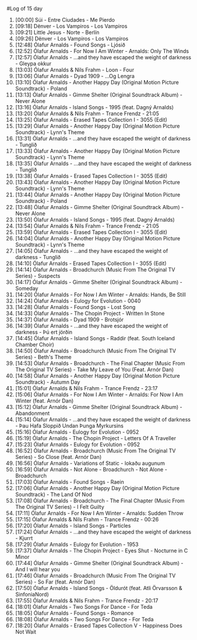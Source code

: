 #Log of 15 day

1. [00:00] Súi - Entre Ciudades - Me Pierdo
1. [09:18] Dënver - Los Vampiros - Los Vampiros
1. [09:21] Little Jesus - Norte - Berlín
1. [09:26] Dënver - Los Vampiros - Los Vampiros
1. [12:48] Ólafur Arnalds - Found Songs - Ljósið
1. [12:52] Ólafur Arnalds - For Now I Am Winter - Arnalds: Only The Winds
1. [12:57] Ólafur Arnalds - ...and they have escaped the weight of darkness - Gleypa okkur
1. [13:03] Ólafur Arnalds & Nils Frahm - Loon - Four
1. [13:06] Ólafur Arnalds - Dyad 1909 - ...Og Lengra
1. [13:10] Ólafur Arnalds - Another Happy Day (Original Motion Picture Soundtrack) - Poland
1. [13:13] Ólafur Arnalds - Gimme Shelter (Original Soundtrack Album) - Never Alone
1. [13:16] Ólafur Arnalds - Island Songs - 1995 (feat. Dagný Arnalds)
1. [13:20] Ólafur Arnalds & Nils Frahm - Trance Frendz - 21:05
1. [13:25] Ólafur Arnalds - Erased Tapes Collection I - 3055 (Edit)
1. [13:29] Ólafur Arnalds - Another Happy Day (Original Motion Picture Soundtrack) - Lynn's Theme
1. [13:31] Ólafur Arnalds - ...and they have escaped the weight of darkness - Tunglið
1. [13:33] Ólafur Arnalds - Another Happy Day (Original Motion Picture Soundtrack) - Lynn's Theme
1. [13:35] Ólafur Arnalds - ...and they have escaped the weight of darkness - Tunglið
1. [13:38] Ólafur Arnalds - Erased Tapes Collection I - 3055 (Edit)
1. [13:43] Ólafur Arnalds - Another Happy Day (Original Motion Picture Soundtrack) - Lynn's Theme
1. [13:44] Ólafur Arnalds - Another Happy Day (Original Motion Picture Soundtrack) - Poland
1. [13:48] Ólafur Arnalds - Gimme Shelter (Original Soundtrack Album) - Never Alone
1. [13:50] Ólafur Arnalds - Island Songs - 1995 (feat. Dagný Arnalds)
1. [13:54] Ólafur Arnalds & Nils Frahm - Trance Frendz - 21:05
1. [13:59] Ólafur Arnalds - Erased Tapes Collection I - 3055 (Edit)
1. [14:04] Ólafur Arnalds - Another Happy Day (Original Motion Picture Soundtrack) - Lynn's Theme
1. [14:05] Ólafur Arnalds - ...and they have escaped the weight of darkness - Tunglið
1. [14:10] Ólafur Arnalds - Erased Tapes Collection I - 3055 (Edit)
1. [14:14] Ólafur Arnalds - Broadchurch (Music From The Original TV Series) - Suspects
1. [14:17] Ólafur Arnalds - Gimme Shelter (Original Soundtrack Album) - Someday
1. [14:20] Ólafur Arnalds - For Now I Am Winter - Arnalds: Hands, Be Still
1. [14:24] Ólafur Arnalds - Eulogy for Evolution - 0040
1. [14:28] Ólafur Arnalds - Found Songs - Lost Song
1. [14:33] Ólafur Arnalds - The Chopin Project - Written In Stone
1. [14:37] Ólafur Arnalds - Dyad 1909 - Brotsjór
1. [14:39] Ólafur Arnalds - ...and they have escaped the weight of darkness - Þú ert jörðin
1. [14:45] Ólafur Arnalds - Island Songs - Raddir (feat. South Iceland Chamber Choir)
1. [14:50] Ólafur Arnalds - Broadchurch (Music From The Original TV Series) - Beth's Theme
1. [14:53] Ólafur Arnalds - Broadchurch - The Final Chapter (Music From The Original TV Series) - Take My Leave of You (Feat. Arnór Dan)
1. [14:58] Ólafur Arnalds - Another Happy Day (Original Motion Picture Soundtrack) - Autumn Day
1. [15:01] Ólafur Arnalds & Nils Frahm - Trance Frendz - 23:17
1. [15:06] Ólafur Arnalds - For Now I Am Winter - Arnalds: For Now I Am Winter (feat. Arnór Dan)
1. [15:12] Ólafur Arnalds - Gimme Shelter (Original Soundtrack Album) - Abandonment
1. [15:14] Ólafur Arnalds - ...and they have escaped the weight of darkness - Þau Hafa Sloppið Undan Þunga Myrkursins
1. [15:16] Ólafur Arnalds - Eulogy for Evolution - 0952
1. [15:19] Ólafur Arnalds - The Chopin Project - Letters Of A Traveller
1. [15:23] Ólafur Arnalds - Eulogy for Evolution - 0952
1. [16:52] Ólafur Arnalds - Broadchurch (Music From The Original TV Series) - So Close (feat. Arnór Dan)
1. [16:56] Ólafur Arnalds - Variations of Static - lokaðu augunum
1. [16:59] Ólafur Arnalds - Not Alone - Broadchurch - Not Alone - Broadchurch
1. [17:03] Ólafur Arnalds - Found Songs - Raein
1. [17:06] Ólafur Arnalds - Another Happy Day (Original Motion Picture Soundtrack) - The Land Of Nod
1. [17:08] Ólafur Arnalds - Broadchurch - The Final Chapter (Music From The Original TV Series) - I Felt Guilty
1. [17:11] Ólafur Arnalds - For Now I Am Winter - Arnalds: Sudden Throw
1. [17:15] Ólafur Arnalds & Nils Frahm - Trance Frendz - 00:26
1. [17:20] Ólafur Arnalds - Island Songs - Particles
1. [17:24] Ólafur Arnalds - ...and they have escaped the weight of darkness - Kjurrt
1. [17:29] Ólafur Arnalds - Eulogy for Evolution - 1953
1. [17:37] Ólafur Arnalds - The Chopin Project - Eyes Shut - Nocturne in C Minor
1. [17:44] Ólafur Arnalds - Gimme Shelter (Original Soundtrack Album) - And I will hear you
1. [17:46] Ólafur Arnalds - Broadchurch (Music From The Original TV Series) - So Far (feat. Arnór Dan)
1. [17:50] Ólafur Arnalds - Island Songs - Öldurót (feat. Atli Örvarsson & SinfoniaNord)
1. [17:55] Ólafur Arnalds & Nils Frahm - Trance Frendz - 20:17
1. [18:01] Ólafur Arnalds - Two Songs For Dance - For Teda
1. [18:05] Ólafur Arnalds - Found Songs - Romance
1. [18:08] Ólafur Arnalds - Two Songs For Dance - For Teda
1. [18:20] Ólafur Arnalds - Erased Tapes Collection V - Happiness Does Not Wait
